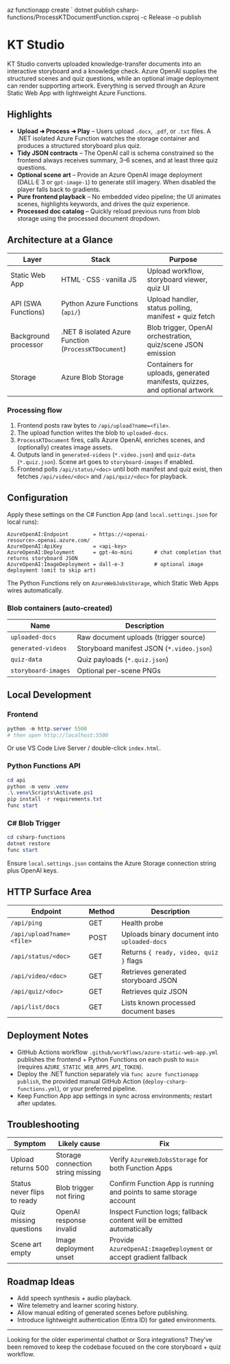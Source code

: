 az functionapp create `
dotnet publish csharp-functions/ProcessKTDocumentFunction.csproj -c Release -o publish
# KT Studio

KT Studio converts uploaded knowledge-transfer documents into an interactive storyboard and a knowledge check. Azure OpenAI supplies the structured scenes and quiz questions, while an optional image deployment can render supporting artwork. Everything is served through an Azure Static Web App with lightweight Azure Functions.

## Highlights
- **Upload ➜ Process ➜ Play** – Users upload `.docx`, `.pdf`, or `.txt` files. A .NET isolated Azure Function watches the storage container and produces a structured storyboard plus quiz.
- **Tidy JSON contracts** – The OpenAI call is schema constrained so the frontend always receives summary, 3–6 scenes, and at least three quiz questions.
- **Optional scene art** – Provide an Azure OpenAI image deployment (DALL·E 3 or `gpt-image-1`) to generate still imagery. When disabled the player falls back to gradients.
- **Pure frontend playback** – No embedded video pipeline; the UI animates scenes, highlights keywords, and drives the quiz experience.
- **Processed doc catalog** – Quickly reload previous runs from blob storage using the processed document dropdown.

## Architecture at a Glance
| Layer | Stack | Purpose |
|-------|-------|---------|
| Static Web App | HTML · CSS · vanilla JS | Upload workflow, storyboard viewer, quiz UI |
| API (SWA Functions) | Python Azure Functions (`api/`) | Upload handler, status polling, manifest + quiz fetch |
| Background processor | .NET 8 isolated Azure Function (`ProcessKTDocument`) | Blob trigger, OpenAI orchestration, quiz/scene JSON emission |
| Storage | Azure Blob Storage | Containers for uploads, generated manifests, quizzes, and optional artwork |

### Processing flow
1. Frontend posts raw bytes to `/api/upload?name=<file>`.
2. The upload function writes the blob to `uploaded-docs`.
3. `ProcessKTDocument` fires, calls Azure OpenAI, enriches scenes, and (optionally) creates image assets.
4. Outputs land in `generated-videos` (`*.video.json`) and `quiz-data` (`*.quiz.json`). Scene art goes to `storyboard-images` if enabled.
5. Frontend polls `/api/status/<doc>` until both manifest and quiz exist, then fetches `/api/video/<doc>` and `/api/quiz/<doc>` for playback.

## Configuration
Apply these settings on the C# Function App (and `local.settings.json` for local runs):

```
AzureOpenAI:Endpoint        = https://<openai-resource>.openai.azure.com/
AzureOpenAI:ApiKey          = <api-key>
AzureOpenAI:Deployment      = gpt-4o-mini       # chat completion that returns storyboard JSON
AzureOpenAI:ImageDeployment = dall-e-3          # optional image deployment (omit to skip art)
```

The Python Functions rely on `AzureWebJobsStorage`, which Static Web Apps wires automatically.

### Blob containers (auto-created)
| Name | Description |
|------|-------------|
| `uploaded-docs` | Raw document uploads (trigger source) |
| `generated-videos` | Storyboard manifest JSON (`*.video.json`) |
| `quiz-data` | Quiz payloads (`*.quiz.json`) |
| `storyboard-images` | Optional per-scene PNGs |

## Local Development

### Frontend
```powershell
python -m http.server 5500
# then open http://localhost:5500
```
Or use VS Code Live Server / double-click `index.html`.

### Python Functions API
```powershell
cd api
python -m venv .venv
.\.venv\Scripts\Activate.ps1
pip install -r requirements.txt
func start
```

### C# Blob Trigger
```powershell
cd csharp-functions
dotnet restore
func start
```
Ensure `local.settings.json` contains the Azure Storage connection string plus OpenAI keys.

## HTTP Surface Area
| Endpoint | Method | Description |
|----------|--------|-------------|
| `/api/ping` | GET | Health probe |
| `/api/upload?name=<file>` | POST | Uploads binary document into `uploaded-docs` |
| `/api/status/<doc>` | GET | Returns `{ ready, video, quiz }` flags |
| `/api/video/<doc>` | GET | Retrieves generated storyboard JSON |
| `/api/quiz/<doc>` | GET | Retrieves quiz JSON |
| `/api/list/docs` | GET | Lists known processed document bases |

## Deployment Notes
- GitHub Actions workflow `.github/workflows/azure-static-web-app.yml` publishes the frontend + Python Functions on each push to `main` (requires `AZURE_STATIC_WEB_APPS_API_TOKEN`).
- Deploy the .NET function separately via `func azure functionapp publish`, the provided manual GitHub Action (`deploy-csharp-functions.yml`), or your preferred pipeline.
- Keep Function App app settings in sync across environments; restart after updates.

## Troubleshooting
| Symptom | Likely cause | Fix |
|---------|--------------|-----|
| Upload returns 500 | Storage connection string missing | Verify `AzureWebJobsStorage` for both Function Apps |
| Status never flips to ready | Blob trigger not firing | Confirm Function App is running and points to same storage account |
| Quiz missing questions | OpenAI response invalid | Inspect Function logs; fallback content will be emitted automatically |
| Scene art empty | Image deployment unset | Provide `AzureOpenAI:ImageDeployment` or accept gradient fallback |

## Roadmap Ideas
- Add speech synthesis + audio playback.
- Wire telemetry and learner scoring history.
- Allow manual editing of generated scenes before publishing.
- Introduce lightweight authentication (Entra ID) for gated environments.

---
Looking for the older experimental chatbot or Sora integrations? They’ve been removed to keep the codebase focused on the core storyboard + quiz workflow.
